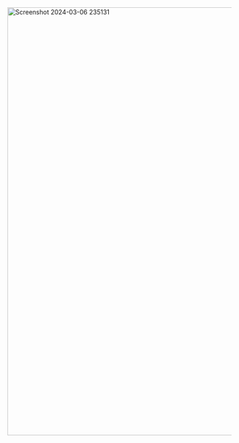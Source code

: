 <img width="960" alt="Screenshot 2024-03-06 235131" src="https://github.com/adhit-ya/Hotel_DataManagement_/assets/162490155/3fe8e751-b604-4640-b87c-cdd11ef92133">
